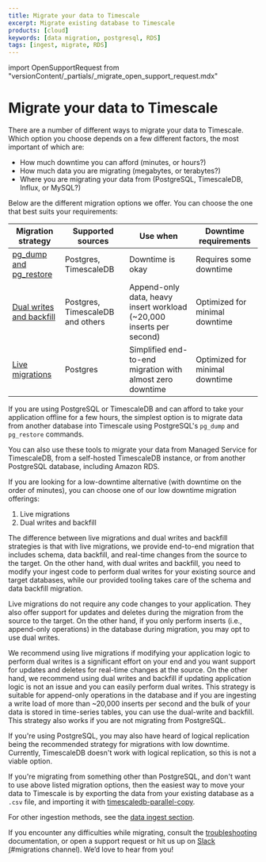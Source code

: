 ```yaml
---
title: Migrate your data to Timescale
excerpt: Migrate existing database to Timescale
products: [cloud]
keywords: [data migration, postgresql, RDS]
tags: [ingest, migrate, RDS]
---
```


import OpenSupportRequest from "versionContent/_partials/_migrate_open_support_request.mdx"

# Migrate your data to Timescale

There are a number of different ways to migrate your data to Timescale. Which
option you choose depends on a few different factors, the most important of
which are:

- How much downtime you can afford (minutes, or hours?)
- How much data you are migrating (megabytes, or terabytes?)
- Where you are migrating your data from (PostgreSQL, TimescaleDB, Influx, or MySQL?)

Below are the different migration options we offer. You can choose the one that best suits your requirements:

| Migration strategy | Supported sources | Use when | Downtime requirements |
| ---------------- | --- | --- | --- |
| [pg_dump and pg_restore][pg-dump-restore] | Postgres,  TimescaleDB | Downtime is okay | Requires some downtime |
| [Dual writes and backfill][dual-write] | Postgres, TimescaleDB and others | Append-only data, heavy insert workload (~20,000 inserts per second) | Optimized for minimal downtime |
| [Live migrations][live-migrations] | Postgres | Simplified end-to-end migration with almost zero downtime | Optimized for minimal downtime |

If you are using PostgreSQL or TimescaleDB and can afford to take your
application offline for a few hours, the simplest option is to migrate data
from another database into Timescale using PostgreSQL's `pg_dump` and
`pg_restore` commands. 

You can also use these tools to migrate your data from Managed Service for TimescaleDB, from a self-hosted TimescaleDB instance, or from another
PostgreSQL database, including Amazon RDS.

If you are looking for a low-downtime alternative (with downtime on the order of minutes), you can choose one of our low downtime migration offerings:

1. Live migrations
2. Dual writes and backfill

The difference between live migrations and dual writes and backfill strategies is that with live migrations, we provide end-to-end migration that includes schema, data backfill, and real-time changes from the source to the target. On the other hand, with dual writes and backfill, you need to modify your ingest code to perform dual writes for your existing source and target databases, while our provided tooling takes care of the schema and data backfill migration.

Live migrations do not require any code changes to your application. They also offer support for updates and deletes during the migration from the source to the target. On the other hand, if you only perform inserts (i.e., append-only operations) in the database during migration, you may opt to use dual writes.

We recommend using live migrations if modifying your application logic to perform dual writes is a significant effort on your end and you want support for updates and deletes for real-time changes at the source. On the other hand, we recommend using dual writes and backfill if updating application logic is not an issue and you can easily perform dual writes. This strategy is suitable for append-only operations in the database and if you are ingesting a write load of more than ~20,000 inserts per second and the bulk of your data
is stored in time-series tables, you can use the dual-write and backfill. This strategy also works if you are not migrating from PostgreSQL.

<Highlight type="note">
If you're using PostgreSQL, you may also have heard of logical replication
being the recommended strategy for migrations with low downtime. Currently,
TimescaleDB doesn't work with logical replication, so this is not a viable
option.
</Highlight>

If you're migrating from something other than PostgreSQL, and don't want to use
above listed migration options, then the easiest way to move your data to
Timescale is by exporting the data from your existing database as a `.csv` file,
and importing it with [timescaledb-parallel-copy][parallel-copy].

For other ingestion methods, see the [data ingest section][data-ingest].

If you encounter any difficulties while migrating, consult the
[troubleshooting] documentation, or open a support request or hit us up on [Slack (](https://slack.timescale.com/)#migrations channel). We’d love to hear from you!

<OpenSupportRequest />

[data-ingest]: /use-timescale/:currentVersion:/ingest-data/
[dual-write]: /migrate/:currentVersion:/dual-write-and-backfill/
[pg-dump-restore]: /migrate/:currentVersion:/pg-dump-and-restore/
[parallel-copy]: /use-timescale/:currentVersion:/ingest-data/import-csv/
[troubleshooting]: /migrate/:currentVersion:/troubleshooting/
[live-migrations]: /migrate/:currentVersion:/live-migrations/
